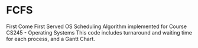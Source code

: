 # FCFS
First Come First Served OS Scheduling Algorithm implemented for Course CS245 - Operating Systems
This code includes turnaround and waiting time for each process, and a Gantt Chart.
